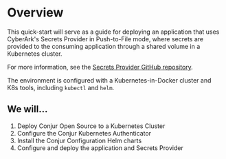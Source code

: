# Overview

This quick-start will serve as a guide for deploying an application that uses
CyberArk's Secrets Provider in Push-to-File mode, where secrets are provided to
the consuming application through a shared volume in a Kubernetes cluster.

For more information, see the
[Secrets Provider GitHub repository](https://github.com/cyberark/secrets-provider-for-k8s).

The environment is configured with a Kubernetes-in-Docker cluster and K8s tools,
including `kubectl` and `helm`.

## We will...

1. Deploy Conjur Open Source to a Kubernetes Cluster
2. Configure the Conjur Kubernetes Authenticator
3. Install the Conjur Configuration Helm charts
4. Configure and deploy the application and Secrets Provider
